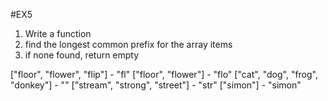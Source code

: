 #EX5

1. Write a function
2. find the longest common prefix for the array items
3. if none found, return empty

["floor", "flower", "flip"] - "fl"
["floor", "flower"] - "flo"
["cat", "dog", "frog", "donkey"] - ""
["stream", "strong", "street"] - "str"
["simon"] - "simon"